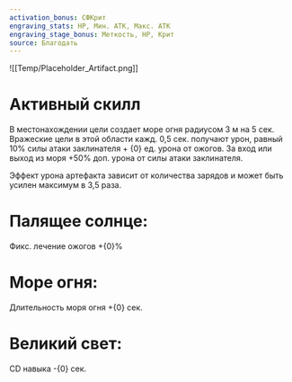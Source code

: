 ```yaml
---
activation_bonus: СФКрит
engraving_stats: HP, Мин. АТК, Макс. АТК
engraving_stage_bonus: Меткость, HP, Крит
source: Благодать
---
```

![[Temp/Placeholder_Artifact.png]]
# Активный скилл
В местонахождении цели создает море огня радиусом 3 м на 5 сек. Вражеские цели в этой области кажд. 0,5 сек. получают урон, равный 10% силы атаки заклинателя + {0} ед. урона от ожогов. За вход или выход из моря +50% доп. урона от силы атаки заклинателя. 

Эффект урона артефакта зависит от количества зарядов и может быть усилен максимум в 3,5 раза.

# Палящее солнце: 
Фикс. лечение ожогов +{0}%
# Море огня: 
Длительность моря огня +{0} сек.
# Великий свет: 
CD навыка -{0} сек.
